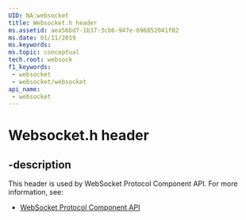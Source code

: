 ```yaml
---
UID: NA:websocket
title: Websocket.h header
ms.assetid: aea56bd7-1b37-3cb6-947e-696852041f02
ms.date: 01/11/2019
ms.keywords: 
ms.topic: conceptual
tech.root: websock
f1_keywords:
 - websocket
 - websocket/websocket
api_name:
 - websocket
---
```


# Websocket.h header


## -description

This header is used by WebSocket Protocol Component API. For more information, see:

- [WebSocket Protocol Component API](../_websock/index.md)

